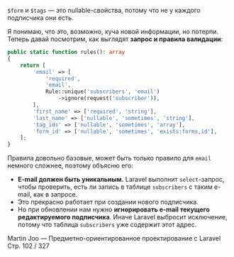`$form` и `$tags` — это nullable-свойства, потому что не у каждого подписчика они есть.

Я понимаю, что это, возможно, куча новой информации, но потерпи.
Теперь давай посмотрим, как выглядят **запрос и правила валидации**:


```php
public static function rules(): array
{
    return [
        'email' => [
            'required',
            'email',
            Rule::unique('subscribers', 'email')
                ->ignore(request('subscriber')),
        ],
        'first_name' => ['required', 'string'],
        'last_name' => ['nullable', 'sometimes', 'string'],
        'tag_ids' => ['nullable', 'sometimes', 'array'],
        'form_id' => ['nullable', 'sometimes', 'exists:forms,id'],
    ];
}
```


Правила довольно базовые, может быть только правило для `email` немного сложнее,
поэтому объясню его:

- **E-mail должен быть уникальным.** Laravel выполнит `select`-запрос,
чтобы проверить, есть ли запись в таблице `subscribers` с таким e-mail, как в запросе.
- Это прекрасно работает при создании нового подписчика.
- Но при обновлении нам нужно **игнорировать e-mail текущего редактируемого подписчика**.
Иначе Laravel выбросит исключение, потому что таблица `subscribers` уже содержит этот адрес.


Martin Joo — Предметно-ориентированное проектирование с Laravel
Стр. 102 / 327
